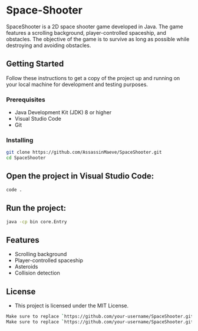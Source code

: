 # Space-Shooter

SpaceShooter is a 2D space shooter game developed in Java. The game features a scrolling background, player-controlled spaceship, and obstacles. The objective of the game is to survive as long as possible while destroying and avoiding obstacles.

## Getting Started

Follow these instructions to get a copy of the project up and running on your local machine for development and testing purposes.

### Prerequisites

- Java Development Kit (JDK) 8 or higher
- Visual Studio Code
- Git

### Installing

   ```sh
   git clone https://github.com/AssassinMaeve/SpaceShooter.git
   cd SpaceShooter
   ```

## Open the project in Visual Studio Code:

   ```sh
   code .
   ```

## Run the project:

   ```sh
   java -cp bin core.Entry
   ```

## Features
   - Scrolling background
   - Player-controlled spaceship
   - Asteroids
   - Collision detection

## License
   - This project is licensed under the MIT License.

   ```sh
   Make sure to replace `https://github.com/your-username/SpaceShooter.git` with the actual URL of your repository.
   Make sure to replace `https://github.com/your-username/SpaceShooter.git` with the actual URL of your repository.
   ```

